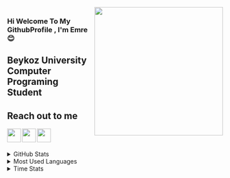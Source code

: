 <img src="https://media.giphy.com/media/i4MAH84pqe2m2aVojc/source.gif" align="right" width="300" height="300" >

### Hi Welcome To My GithubProfile , I'm Emre :blush:

## Beykoz University Computer Programing Student


## Reach out to me 

[<img width="32" src="https://unpkg.com/simple-icons@v4/icons/instagram.svg" align="left"/>][Instagram]
[<img width="32" src="https://unpkg.com/simple-icons@v4/icons/linkedin.svg" align="left"/>][LinkedIn]
[<img width="32" src="https://unpkg.com/simple-icons@v4/icons/blogger.svg" align="left"/>][Blog]

[Instagram]:https://www.instagram.com/emrebalclr/
[LinkedIn]:https://www.linkedin.com/in/emrebalcilar/
[Blog]:http://emrebalcilar.blogspot.com/

</br>
</br>
</br>
<details>
<summary>GitHub Stats</summary>
<img src="https://github-readme-stats.vercel.app/api?username=EmreBalcilar&theme=merko">

</details>

<details>
<summary>Most Used Languages</summary>
<img src="https://github-readme-stats.vercel.app/api/top-langs/?username=EmreBalcilar&layout=compact">

</details>
<details>
<summary>Time Stats</summary>
[![Time stats](https://github-readme-stats.vercel.app/api/wakatime?username=EmreBalcilar)](https://github.com/EmreBalcilar/github-readme-stats)

</details>
